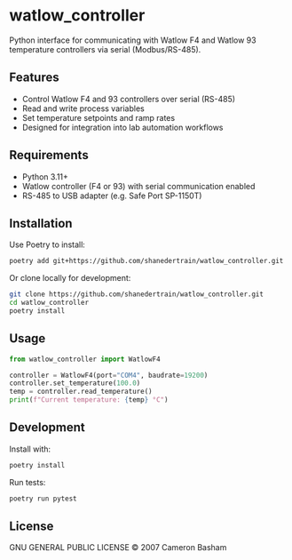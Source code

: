 # watlow\_controller

Python interface for communicating with Watlow F4 and Watlow 93 temperature controllers via serial (Modbus/RS-485).

## Features

* Control Watlow F4 and 93 controllers over serial (RS-485)
* Read and write process variables
* Set temperature setpoints and ramp rates
* Designed for integration into lab automation workflows

## Requirements

* Python 3.11+
* Watlow controller (F4 or 93) with serial communication enabled
* RS-485 to USB adapter (e.g. Safe Port SP-1150T)

## Installation

Use Poetry to install:

```bash
poetry add git+https://github.com/shanedertrain/watlow_controller.git
```

Or clone locally for development:

```bash
git clone https://github.com/shanedertrain/watlow_controller.git
cd watlow_controller
poetry install
```

## Usage

```python
from watlow_controller import WatlowF4

controller = WatlowF4(port="COM4", baudrate=19200)
controller.set_temperature(100.0)
temp = controller.read_temperature()
print(f"Current temperature: {temp} °C")
```

## Development

Install with:

```bash
poetry install
```

Run tests:

```bash
poetry run pytest
```

## License

GNU GENERAL PUBLIC LICENSE © 2007 Cameron Basham
